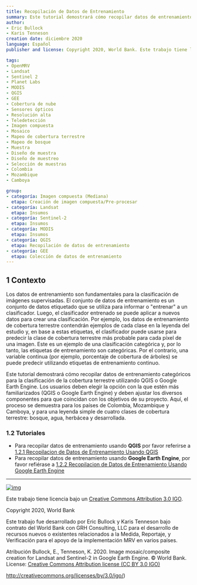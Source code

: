 ```yaml
---
title: Recopilación de Datos de Entrenamiento
summary: Este tutorial demostrará cómo recopilar datos de entrenamiento categóricos para la clasificación de la cobertura terrestre utilizando QGIS o Google Earth Engine. Los usuarios deben ajustar los distintos componentes para que coincidan con los objetivos de su proyecto. Aquí, el proceso se demuestra para los países de Colombia, Mozambique y Camboya, y para una leyenda simple de cuatro clases de cobertura terrestre: bosque, agua, herbáceo y desarrollado.
author:
- Eric Bullock
- Karis Tenneson
creation date: diciembre 2020
language: Español
publisher and license: Copyright 2020, World Bank. Este trabajo tiene licencia bajo un Creative Commons Attribution 3.0 IGO

tags:
- OpenMRV
- Landsat
- Sentinel 2
- Planet Labs
- MODIS
- QGIS
- GEE
- Cobertura de nube
- Sensores ópticos
- Resolución alta
- Teledetección
- Imagen compuesta
- Mosaico
- Mapeo de cobertura terrestre
- Mapeo de bosque 
- Muestra
- Diseño de muestra
- Diseño de muestreo
- Selección de muestras 
- Colombia
- Mozambique
- Camboya

group:
- categoría: Imagen compuesta (Mediana)
  etapa: Creación de imagen compuesta/Pre-procesar
- categoría: Landsat
  etapa: Insumos
- categoría: Sentinel-2
  etapa: Insumos
- categoría: MODIS
  etapa: Insumos
- categoría: QGIS
  etapa: Recopilación de datos de entrenamiento
- categoría: GEE
  etapa: Colección de datos de entrenamiento
---
```


## 1 Contexto

Los datos de entrenamiento son fundamentales para la clasificación de imágenes supervisadas. El conjunto de datos de entrenamiento es un conjunto de datos etiquetado que se utiliza para informar o "entrenar" a un clasificador. Luego, el clasificador entrenado se puede aplicar a nuevos datos para crear una clasificación. Por ejemplo, los datos de entrenamiento de cobertura terrestre contendrán ejemplos de cada clase en la leyenda del estudio y, en base a estas etiquetas, el clasificador puede usarse para predecir la clase de cobertura terrestre más probable para cada píxel de una imagen. Este es un ejemplo de una clasificación categórica y, por lo tanto, las etiquetas de entrenamiento son categóricas. Por el contrario, una variable continua (por ejemplo, porcentaje de cobertura de árboles) se puede predecir utilizando etiquetas de entrenamiento continuo.

Este tutorial demostrará cómo recopilar datos de entrenamiento categóricos para la clasificación de la cobertura terrestre utilizando QGIS o Google Earth Engine. Los usuarios deben elegir la opción con la que estén más familiarizados (QGIS o Google Earth Engine) y deben ajustar los diversos componentes para que coincidan con los objetivos de su proyecto. Aquí, el proceso se demuestra para los países de Colombia, Mozambique y Camboya, y para una leyenda simple de cuatro clases de cobertura terrestre: bosque, agua, herbácea y desarrollada.

### 1.2 Tutoriales

- Para recopilar datos de entrenamiento usando **QGIS** por favor referirse a [1.2.1 Recopilacion de Datos de Entrenamiento Usando QGIS](https://github.com/openmrv/MRV/blob/main/Formatted/Modules_1/Training_Data_QGIS_m1.2.1.md)
- Para recopilar datos de entrenamiento usando **Google Earth Engine**, por favor refiérase a [1.2.2 Recopilacion de Datos de Entrenamiento Usando Google Earth Engine](https://github.com/openmrv/MRV/blob/main/Formatted/Modules_1/Training_Data_GEE_m.1.2.2.md)

------

[![img](https://github.com/openmrv/MRV/raw/main/Formatted/Modules_1/figures/m1.1/cc.png)](https://github.com/openmrv/MRV/blob/main/Formatted/Modules_1/figures/m1.1/cc.png)

Este trabajo tiene licencia bajo un [Creative Commons Attribution 3.0 IGO](https://creativecommons.org/licenses/by/3.0/igo/).

Copyright 2020, World Bank

Este trabajo fue desarrollado por Eric Bullock y Karis Tenneson bajo contrato del World Bank con GRH Consulting, LLC para el desarrollo de recursos nuevos o existentes relacionados a la Medida, Reportaje, y Verificación para el apoyo de la implementación MRV en varios países.

Atribución
Bullock, E., Tenneson, K. 2020. Image mosaic/composite creation for Landsat and Sentinel-2 in Google Earth Engine. © World Bank. License: [Creative Commons Attribution license (CC BY 3.0 IGO)](http://creativecommons.org/licenses/by/3.0/igo/)



http://creativecommons.org/licenses/by/3.0/igo/)